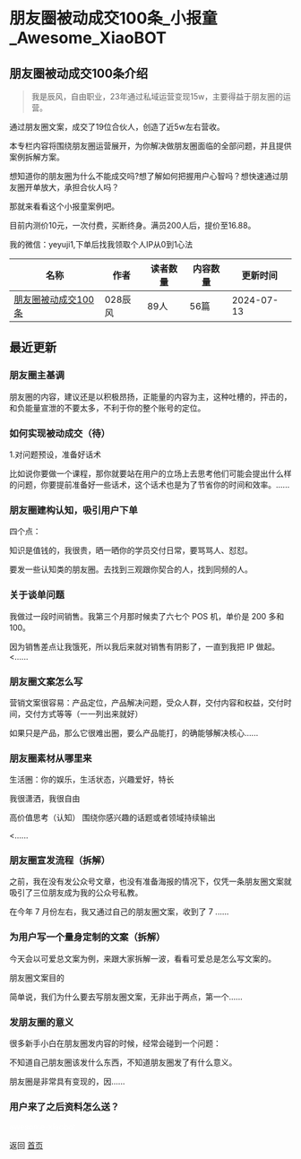 # 朋友圈被动成交100条_小报童_Awesome_XiaoBOT

## 朋友圈被动成交100条介绍
> 我是辰风，自由职业，23年通过私域运营变现15w，主要得益于朋友圈的运营。    
    
通过朋友圈文案，成交了19位合伙人，创造了近5w左右营收。    
    
本专栏内容将围绕朋友圈运营展开，为你解决做朋友圈面临的全部问题，并且提供案例拆解方案。    
    
想知道你的朋友圈为什么不能成交吗?想了解如何把握用户心智吗？想快速通过朋友圈开单放大，承担合伙人吗？    
    
那就来看看这个小报童案例吧。    
    
目前内测价10元，一次付费，买断终身。满员200人后，提价至16.88。    
    
我的微信：yeyuji1,下单后找我领取个人IP从0到1心法  
  


|名称|作者|读者数量|内容数量|更新时间|
|---|---|---|---|---|
|[朋友圈被动成交100条](https://xiaobot.net/p/68802?refer=0b133df9-27dc-423b-8101-639049001c13)|028辰风|89人|56篇|2024-07-13|

## 最近更新
### 朋友圈主基调

朋友圈的内容，建议还是以积极昂扬，正能量的内容为主，这种吐槽的，抨击的，和负能量宣泄的不要太多，不利于你的整个账号的定位。

### 如何实现被动成交（待）

1.对问题预设，准备好话术

比如说你要做一个课程，那你就要站在用户的立场上去思考他们可能会提出什么样的问题，你要提前准备好一些话术，这个话术也是为了节省你的时间和效率。......

### 朋友圈建构认知，吸引用户下单

四个点：

知识是值钱的，我很贵，晒一晒你的学员交付日常，要骂骂人、怼怼。

要发一些认知类的朋友圈。去找到三观跟你契合的人，找到同频的人。

### 关于谈单问题

我做过一段时间销售。我第三个月那时候卖了六七个 POS 机，单价是 200 多和 100。

因为销售差点让我饿死，所以我后来就对销售有阴影了，一直到我把 IP 做起。<......

### 朋友圈文案怎么写

营销文案很容易：产品定位，产品解决问题，受众人群，交付内容和权益，交付时间，交付方式等等（一一列出来就好）

如果只是产品，那么它很难出圈，要么产品能打，的确能够解决核心......

### 朋友圈素材从哪里来

生活圈：你的娱乐，生活状态，兴趣爱好，特长

我很潇洒，我很自由

高价值思考（认知） 围绕你感兴趣的话题或者领域持续输出

<......

### 朋友圈宣发流程（拆解）

之前，我在没有发公众号文章，也没有准备海报的情况下，仅凭一条朋友圈文案就吸引了三位朋友成为我的公众号私教。

在今年 7 月份左右，我又通过自己的朋友圈文案，收到了 7 ......

### 为用户写一个量身定制的文案（拆解）

今天会以可爱总文案为例，来跟大家拆解一波，看看可爱总是怎么写文案的。

朋友圈文案目的

简单说，我们为什么要去写朋友圈文案，无非出于两点，第一个......

### 发朋友圈的意义

很多新手小白在朋友圈发内容的时候，经常会碰到一个问题：

不知道自己朋友圈该发什么东西，不知道朋友圈发了有什么意义。

朋友圈是非常具有变现的，因......

### 用户来了之后资料怎么送？


<a href="https://github.com/Reno9527/awesome-xiaobot" style="color: white; text-decoration: none;">awesome-xiaobot</a>

返回 [首页](../README.md)
